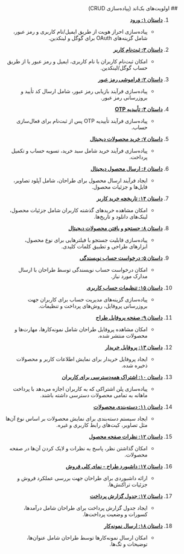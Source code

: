 <div dir="rtl">
## اولویت‌های بک‌اند (پیاده‌سازی CRUD)

1. **[داستان ۱: ورود](./story.md#story-1-login)**
   - پیاده‌سازی احراز هویت از طریق ایمیل/نام کاربری و رمز عبور، شامل گزینه‌های OAuth برای گوگل و لینکدین.
   
2. **[داستان ۳: ثبت‌نام کاربر](./story.md#story-3-user-registration)**
   - امکان ثبت‌نام کاربران با نام کاربری، ایمیل و رمز عبور یا از طریق حساب گوگل/لینکدین.

3. **[داستان ۲: فراموشی رمز عبور](./story.md#story-2-forgot-password)**
   - پیاده‌سازی فرآیند بازیابی رمز عبور، شامل ارسال کد تأیید و بروزرسانی رمز عبور.

4. **[داستان ۴: تأییدیه OTP](./story.md#story-4-otp-verification)**
   - پیاده‌سازی فرآیند تأییدیه OTP پس از ثبت‌نام برای فعال‌سازی حساب.

5. **[داستان ۷: خرید محصولات دیجیتال](./story.md#story-7-purchasing-digital-products)**
   - پیاده‌سازی فرآیند خرید شامل سبد خرید، تسویه حساب و تکمیل پرداخت.

6. **[داستان ۶: ارسال محصول دیجیتال](./story.md#story-6-digital-product-submission)**
   - ایجاد فرآیند ارسال محصول برای طراحان، شامل آپلود تصاویر، فایل‌ها و جزئیات محصول.

7. **[داستان ۱۴: تاریخچه خرید کاربر](./story.md#story-14-user-purchase-history)**
   - امکان مشاهده خریدهای گذشته کاربران شامل جزئیات محصول، لینک‌های دانلود و تاریخ‌ها.

8. **[داستان ۸: جستجو و یافتن محصولات دیجیتال](./story.md#story-8-searching-and-finding-digital-products)**
   - پیاده‌سازی قابلیت جستجو با فیلترهایی برای نوع محصول، ابزارهای طراحی و تطبیق کلمات کلیدی.

9. **[داستان ۵: درخواست حساب نویسندگی](./story.md#story-5-author-account-request)**
   - امکان درخواست حساب نویسندگی توسط طراحان با ارسال مدارک مورد نیاز.

10. **[داستان ۱۵: تنظیمات حساب کاربری](./story.md#story-15-user-account-settings)**
    - پیاده‌سازی گزینه‌های مدیریت حساب برای کاربران جهت بروزرسانی پروفایل، روش‌های پرداخت و تنظیمات.

11. **[داستان ۹: صفحه پروفایل طراح](./story.md#story-9-designer-profile-page)**
    - امکان مشاهده پروفایل طراحان شامل نمونه‌کارها، مهارت‌ها و محصولات منتشر شده.

12. **[داستان ۱۳: پروفایل خریدار](./story.md#story-13-buyer-profile)**
    - ایجاد پروفایل خریدار برای نمایش اطلاعات کاربر و محصولات ذخیره شده.

13. **[داستان ۱۰: اشتراک همه‌دسترسی برای کاربران](./story.md#story-10-all-access-subscription-for-users)**
    - پیاده‌سازی پلن اشتراکی که به کاربران اجازه می‌دهد با پرداخت ماهانه به تمامی محصولات دسترسی داشته باشند.

14. **[داستان ۱۱: دسته‌بندی محصولات](./story.md#story-11-product-categorization)**
    - ایجاد سیستم دسته‌بندی برای نمایش محصولات بر اساس نوع آن‌ها مثل تصاویر، کیت‌های رابط کاربری و غیره.

15. **[داستان ۱۲: نظرات صفحه محصول](./story.md#story-12-product-page-comments)**
    - امکان گذاشتن نظر، پاسخ به نظرات و لایک کردن آن‌ها در صفحه محصولات.

16. **[داستان ۱۷: داشبورد طراح - نمای کلی فروش](./story.md#story-17-title-designer-dashboard-sales-overview)**
    - ارائه داشبوردی برای طراحان جهت بررسی عملکرد فروش و جزئیات تراکنش‌ها.

17. **[داستان ۱۷: جدول گزارش پرداخت](./story.md#story-17-payment-report-table)**
    - ایجاد جدول گزارش پرداخت برای طراحان شامل درآمدها، کسورات و وضعیت پرداخت‌ها.

18. **[داستان ۱۸: ارسال نمونه‌کار](./story.md#story-18-portfolio-submission)**
    - امکان ارسال نمونه‌کارها توسط طراحان شامل عنوان‌ها، توضیحات و تگ‌ها.

</div>